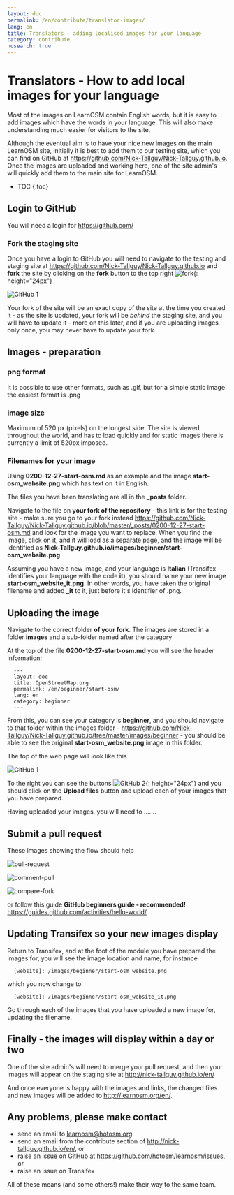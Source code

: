 ```yaml
---
layout: doc
permalink: /en/contribute/translator-images/
lang: en
title: Translators - adding localised images for your language
category: contribute
nosearch: true
---
```


Translators - How to add local images for your language
======================================================

Most of the images on LearnOSM contain English words, but it is easy to add images which have the words in your language. This will also make understanding much easier for visitors to the site.

Although the eventual aim is to have your nice new images on the main LearnOSM site, initially it is best to add them to our testing site, which you can find on GitHub at <https://github.com/Nick-Tallguy/Nick-Tallguy.github.io>. Once the images are uploaded and working here, one of the site admin's will quickly add them to the main site for LearnOSM.

- TOC
{:toc}

Login to GitHub
-----------------

You will need a login for <https://github.com/>

### Fork the staging site

Once you have a login to GitHub you will need to navigate to the testing and staging site at <https://github.com/Nick-Tallguy/Nick-Tallguy.github.io>  and **fork** the site by clicking on the **fork** button to the top right ![fork][]{: height="24px"}

![GitHub 1][]

Your fork of the site will be an exact copy of the site at the time you created it - as the site is updated, your fork will be *behind* the staging site, and you will have to update it - more on this later, and if you are uploading images only once, you may never have to update your fork.

Images - preparation
--------------------

### png format
It is possible to use other formats, such as .gif, but for a simple static image the easiest format is .png

### image size

Maximum of 520 px (pixels) on the longest side. The site is viewed throughout the world, and has to load quickly and for static images there is currently a limit of 520px imposed.

### Filenames for your image

Using **0200-12-27-start-osm.md** as an example and the image **start-osm_website.png** which has text on it in English.

The files you have been translating are all in the **_posts** folder.

Navigate to the file on **your fork of the repository** - this link is for the testing site - make sure you go to your fork instead <https://github.com/Nick-Tallguy/Nick-Tallguy.github.io/blob/master/_posts/0200-12-27-start-osm.md> and look for the image you want to replace. When you find the image, click on it, and it will load as a separate page, and the image will be identified as **Nick-Tallguy.github.io/images/beginner/start-osm_website.png**

Assuming you have a new image, and your language is **Italian** (Transifex identifies your language with the code **it**), you should name your new image **start-osm_website_it.png**.  In other words, you have taken the original filename and added **_it** to it, just before it's identifier of .png.

Uploading the image
--------------------

Navigate to the correct folder **of your fork**. The images are stored in a folder **images** and a sub-folder named after the category

At the top of the file **0200-12-27-start-osm.md** you will see the header information;

      ---
      layout: doc
      title: OpenStreetMap.org
      permalink: /en/beginner/start-osm/
      lang: en
      category: beginner
      ---

From this, you can see your category is **beginner**, and you should navigate to that folder within the images folder - <https://github.com/Nick-Tallguy/Nick-Tallguy.github.io/tree/master/images/beginner> - you should be able to see the original **start-osm_website.png** image in this folder.

The top of the web page will look like this

![GitHub 1][]

To the right you can see the buttons ![GitHub 2][]{: height="24px"} and you should click on the **Upload files** button and upload each of your images that you have prepared.

Having uploaded your images, you will need to .......

Submit a pull request
----------------------

These images showing the flow should help


![pull-request][]

![comment-pull][]

![compare-fork][]

or follow this guide **GitHub beginners guide - recommended!** <https://guides.github.com/activities/hello-world/>

Updating Transifex so your new images display
---------------------------------------------

Return to Transifex, and at the foot of the module you have prepared the images for, you will see the image location and name, for instance

      [website]: /images/beginner/start-osm_website.png

which you now change to

      [website]: /images/beginner/start-osm_website_it.png

Go through each of the images that you have uploaded a new image for, updating the filename.

Finally - the images will display within a day or two
------------------------------------------------------

One of the site admin's will need to merge your pull request, and then your images will appear on the staging site at <http://nick-tallguy.github.io/en/>

And once everyone is happy with the images and links, the changed files and new images will be added to <http://learnosm.org/en/>.

Any problems, please make contact
-----------------------------------

- send an email to <learnosm@hotosm.org>
- send an email from the contribute section of <http://nick-tallguy.github.io/en/>, or
- raise an issue on GitHub at <https://github.com/hotosm/learnosm/issues>, or
- raise an issue on Transifex

All of these means (and some others!) make their way to the same team.


[GitHub 1]: /images/contribute/translate-image-header.png
[GitHub 2]: /images/contribute/translate-image-upload.png
[fork]: /images/contribute/translate-image-fork.png
[GitHub 2]: /images/contribute/translate-image-upload.png
[pull-request]: /images/contribute/creating_new_pull_request.png
[comment-pull]: /images/contribute/comment_your_pull_request.png
[compare-fork]: /images/contribute/choose_your_fork_to_compare.png
